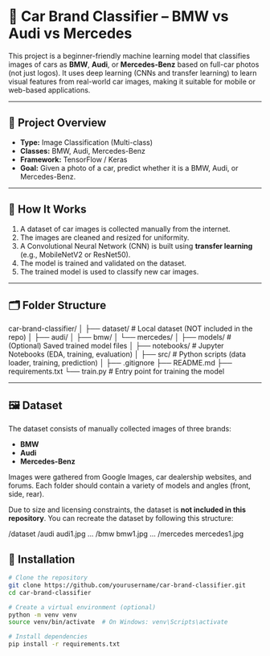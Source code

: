 # 🚗 Car Brand Classifier – BMW vs Audi vs Mercedes

This project is a beginner-friendly machine learning model that classifies images of cars as **BMW**, **Audi**, or **Mercedes-Benz** based on full-car photos (not just logos). It uses deep learning (CNNs and transfer learning) to learn visual features from real-world car images, making it suitable for mobile or web-based applications.

---

## 📌 Project Overview

- **Type:** Image Classification (Multi-class)
- **Classes:** BMW, Audi, Mercedes-Benz
- **Framework:** TensorFlow / Keras
- **Goal:** Given a photo of a car, predict whether it is a BMW, Audi, or Mercedes-Benz.

---

## 🧠 How It Works

1. A dataset of car images is collected manually from the internet.
2. The images are cleaned and resized for uniformity.
3. A Convolutional Neural Network (CNN) is built using **transfer learning** (e.g., MobileNetV2 or ResNet50).
4. The model is trained and validated on the dataset.
5. The trained model is used to classify new car images.

---

## 🗂️ Folder Structure

car-brand-classifier/
│
├── dataset/ # Local dataset (NOT included in the repo)
│ ├── audi/
│ ├── bmw/
│ └── mercedes/
│
├── models/ # (Optional) Saved trained model files
│
├── notebooks/ # Jupyter Notebooks (EDA, training, evaluation)
│
├── src/ # Python scripts (data loader, training, prediction)
│
├── .gitignore
├── README.md
├── requirements.txt
└── train.py # Entry point for training the model


---

## 🖼️ Dataset

The dataset consists of manually collected images of three brands:

- **BMW**  
- **Audi**  
- **Mercedes-Benz**

Images were gathered from Google Images, car dealership websites, and forums. Each folder should contain a variety of models and angles (front, side, rear).

Due to size and licensing constraints, the dataset is **not included in this repository**. You can recreate the dataset by following this structure:

/dataset
    /audi
    audi1.jpg
...
    /bmw
    bmw1.jpg
...
    /mercedes
    mercedes1.jpg




## 🔧 Installation

``` bash
# Clone the repository
git clone https://github.com/yourusername/car-brand-classifier.git
cd car-brand-classifier

# Create a virtual environment (optional)
python -m venv venv
source venv/bin/activate  # On Windows: venv\Scripts\activate

# Install dependencies
pip install -r requirements.txt

```
